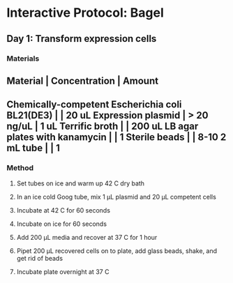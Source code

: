 Interactive Protocol: Bagel
===========================

## Day 1: Transform expression cells 

### Materials 

Material | Concentration | Amount 
---------------------------------
Chemically-competent Escherichia coli BL21(DE3) | | 20 uL
Expression plasmid | > 20 ng/uL | 1 uL
Terrific broth | | 200 uL
LB agar plates with kanamycin | | 1 
Sterile beads | | 8-10
2 mL tube | | 1 
---------------------------------

### Method 

1.  Set tubes on ice and warm up 42 C dry bath 

2.  In an ice cold Goog tube, mix 1 µL plasmid and 20 µL competent cells

3.  Incubate at 42 C for 60 seconds

4.  Incubate on ice for 60 seconds

5.  Add 200 µL media and recover at 37 C for 1 hour
  
6.  Pipet 200 µL recovered cells on to plate, add glass beads, 
    shake, and get rid of beads

7.  Incubate plate overnight at 37 C
